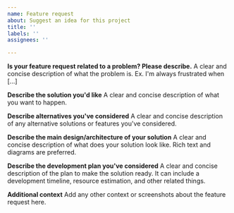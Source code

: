 ```yaml
---
name: Feature request
about: Suggest an idea for this project
title: ''
labels: ''
assignees: ''

---
```


**Is your feature request related to a problem? Please describe.**
A clear and concise description of what the problem is. Ex. I'm always frustrated when [...]

**Describe the solution you'd like**
A clear and concise description of what you want to happen.

**Describe alternatives you've considered**
A clear and concise description of any alternative solutions or features you've considered.

**Describe the main design/architecture of your solution**
A clear and concise description of what does your solution look like. Rich text and diagrams are preferred.

**Describe the development plan you've considered**
A clear and concise description of the plan to make the solution ready. It can include a development timeline, resource estimation, and other related things.

**Additional context**
Add any other context or screenshots about the feature request here.
